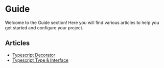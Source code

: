 # Guide

Welcome to the Guide section! Here you will find various articles to help you get started and configure your project.

## Articles

- [Typescript Decorator](./typescript-decorator.md)
- [Typescript Type & Interface](./typescript-type-interface.md)
